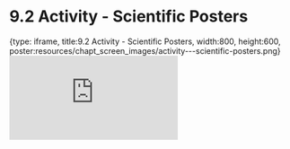 # 9.2 Activity - Scientific Posters
 
{type: iframe, title:9.2 Activity - Scientific Posters, width:800, height:600, poster:resources/chapt_screen_images/activity---scientific-posters.png}
![](http://science.c-moor.org/CURE-MicrobialMysteries/activity---scientific-posters.html)
 

 
